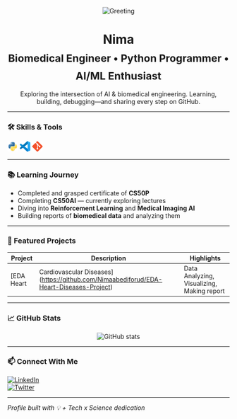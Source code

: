 <p align="center">
  <img src="https://img.shields.io/badge/Hi 👋-I'm%20Nima-blue" alt="Greeting"/>
</p>

<h1 align="center">Nima<br><sub>Biomedical Engineer • Python Programmer • AI/ML Enthusiast</sub></h1>

<p align="center">
  Exploring the intersection of AI & biomedical engineering. 
  Learning, building, debugging—and sharing every step on GitHub.
</p>

---

### 🛠 Skills & Tools
<code><img height="24" src="https://raw.githubusercontent.com/devicons/devicon/master/icons/python/python-original.svg"></code>
<code><img height="24" src="https://raw.githubusercontent.com/devicons/devicon/master/icons/vscode/vscode-original.svg"></code>
<code><img height="24" src="https://raw.githubusercontent.com/devicons/devicon/master/icons/git/git-original.svg"></code>

---

### 📚 Learning Journey
- Completed and grasped certificate of **CS50P** 
- Completing **CS50AI** — currently exploring lectures  
- Diving into **Reinforcement Learning** and **Medical Imaging AI**  
- Building reports of **biomedical data** and analyzing them

---

### 🔭 Featured Projects
| Project | Description | Highlights |
| --- | --- | --- |
| [EDA Heart|Cardiovascular Diseases](https://github.com/Nimaabediforud/EDA-Heart-Diseases-Project) | Data Analyzing, Visualizing, Making report | Modular design, Categorized, Elegant |

---

### 📈 GitHub Stats
<p align="center">
  <img src="https://github-readme-stats.vercel.app/api?username=yourusername&show_icons=true&theme=vision-friendly-dark&hide_border=true" alt="GitHub stats"/>
</p>

---

### 📫 Connect With Me  
[![LinkedIn](https://img.shields.io/badge/LinkedIn-YourName-blue?logo=linkedin&logoColor=white)](www.linkedin.com/in/nima-abedi-forud-625205325)  
[![Twitter](https://img.shields.io/badge/Twitter-@yourhandle-blue?logo=twitter&logoColor=white)](https://twitter.com/yourhandle)

---

*Profile built with 💡 + Tech x Science dedication*
